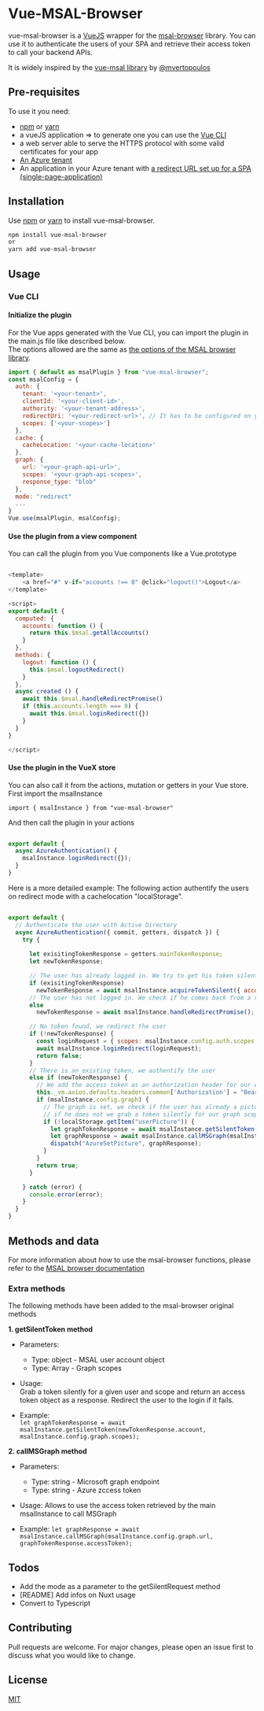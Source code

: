 # Vue-MSAL-Browser

vue-msal-browser is a [VueJS](https://vuejs.org/) wrapper for the [msal-browser](https://www.npmjs.com/package/@azure/msal-browser) library. You can use it to authenticate the users of your SPA and retrieve their access token to call your backend APIs.

It is widely inspired by the [vue-msal library](https://github.com/mvertopoulos/vue-msal) by [@mvertopoulos](https://github.com/mvertopoulos)

## Pre-requisites

To use it you need:
* [npm](https://www.npmjs.com/get-npm) or [yarn](https://classic.yarnpkg.com/en/docs/getting-started/)
* a vueJS application => to generate one you can use the [Vue CLI](https://cli.vuejs.org/)
* a web server able to serve the HTTPS protocol with some valid certificates for your app
* [An Azure tenant](https://docs.microsoft.com/en-us/azure/active-directory/develop/quickstart-create-new-tenant)
* An application in your Azure tenant with [a redirect URL set up for a SPA (single-page-application)](https://docs.microsoft.com/en-us/azure/active-directory/develop/scenario-spa-app-registration#redirect-uri-msaljs-20-with-auth-code-flow)

## Installation

Use [npm](https://www.npmjs.com/get-npm) or [yarn](https://classic.yarnpkg.com/en/docs/getting-started/) to install vue-msal-browser.

```bash
npm install vue-msal-browser
or
yarn add vue-msal-browser
```

## Usage

### Vue CLI

#### Initialize the plugin

For the Vue apps generated with the Vue CLI, you can import the plugin in the main.js file like described below.  
The options allowed are the same as [the options of the MSAL browser library](https://github.com/AzureAD/microsoft-authentication-library-for-js/blob/dev/lib/msal-browser/docs/configuration.md). 

``` javascript
import { default as msalPlugin } from "vue-msal-browser";
const msalConfig = {
  auth: {
    tenant: '<your-tenant>',
    clientId: '<your-client-id>',
    authority: '<your-tenant-address>',
    redirectUri: '<your-redirect-url>', // It has to be configured on your Azure tenant
    scopes: ['<your-scopes>']
  },
  cache: {
    cacheLocation: '<your-cache-location>'
  },
  graph: {
    url: '<your-graph-api-url>',
    scopes: '<your-graph-api-scopes>',
    response_type: "blob"
  },
  mode: "redirect"
  ...
}
Vue.use(msalPlugin, msalConfig);
```

#### Use the plugin from a view component

You can call the plugin from you Vue components like a Vue.prototype

``` javascript

<template>
    <a href="#" v-if="accounts !== 0" @click="logout()">Logout</a>
</template>

<script>
export default {
  computed: {
    accounts: function () {
      return this.$msal.getAllAccounts()
    }
  },
  methods: {
    logout: function () {
      this.$msal.logoutRedirect()
    }
  },
  async created () {
    await this.$msal.handleRedirectPromise()
    if (this.accounts.length === 0) {
      await this.$msal.loginRedirect({})
    }
  }
}

</script>


```

#### Use the plugin in the VueX store

You can also call it from the actions, mutation or getters in your Vue store.  
First import the msalInstance

`import { msalInstance } from "vue-msal-browser"`

And then call the plugin in your actions

``` javascript

export default {
  async AzureAuthentication() {
    msalInstance.loginRedirect({});
  }
}


```

Here is a more detailed example: The following action authentify the users on redirect mode with a cachelocation "localStorage".

``` javascript

export default {
  // Authenticate the user with Active Directory
  async AzureAuthentication({ commit, getters, dispatch }) {
    try {
      
      let exisitingTokenResponse = getters.mainTokenResponse;
      let newTokenResponse;

      // The user has already logged in. We try to get his token silently
      if (exisitingTokenResponse) 
        newTokenResponse = await msalInstance.acquireTokenSilent({ account: exisitingTokenResponse.account, scopes: msalInstance.config.auth.scopes });
      // The user has not logged in. We check if he comes back from a redirect with a token
      else 
        newTokenResponse = await msalInstance.handleRedirectPromise();

      // No token found, we redirect the user
      if (!newTokenResponse) {
        const loginRequest = { scopes: msalInstance.config.auth.scopes };
        await msalInstance.loginRedirect(loginRequest);
        return false;
      }
      // There is an existing token, we authentify the user
      else if (newTokenResponse) {
        // We add the access token as an authorization header for our Axios requests to our API
        this._vm.axios.defaults.headers.common['Authorization'] = "Bearer " + newTokenResponse.accessToken;
        if (msalInstance.config.graph) {
          // The graph is set, we check if the user has already a picture in the local storage
          // if he does not we grab a token silently for our graph scope and call Microsoft graph to get the picture
          if (!localStorage.getItem("userPicture")) {
            let graphTokenResponse = await msalInstance.getSilentToken(newTokenResponse.account, msalInstance.config.graph.scopes);
            let graphResponse = await msalInstance.callMSGraph(msalInstance.config.graph.url, graphTokenResponse.accessToken);
            dispatch("AzureSetPicture", graphResponse);
          }
        }
        return true;
      }

    } catch (error) {
      console.error(error);
    }
  }
}

```

## Methods and data

For more information about how to use the msal-browser functions, please refer to the [MSAL browser documentation](https://www.npmjs.com/package/@azure/msal-browser#usage)

### Extra methods

The following methods have been added to the msal-browser original methods

**1. getSilentToken method**
* Parameters: 
    * Type: object - MSAL user account object
    * Type: Array - Graph scopes

* Usage:  
    Grab a token silently for a given user and scope and return an access token object as a response. Redirect the user to the login if it fails.

* Example:  
    `let graphTokenResponse = await msalInstance.getSilentToken(newTokenResponse.account, msalInstance.config.graph.scopes);`

**2. callMSGraph method**
* Parameters:
    * Type: string - Microsoft graph endpoint
    * Type: string - Azure zccess token

* Usage: 
    Allows to use the access token retrieved by the main msalInstance to call MSGraph

* Example: 
    `let graphResponse = await msalInstance.callMSGraph(msalInstance.config.graph.url, graphTokenResponse.accessToken);`

## Todos

* Add the mode as a parameter to the getSilentRequest method
* [README] Add infos on Nuxt usage
* Convert to Typescript

## Contributing

Pull requests are welcome. For major changes, please open an issue first to discuss what you would like to change.

## License

[MIT](https://choosealicense.com/licenses/mit/)
